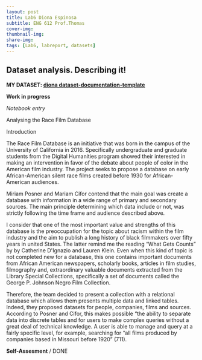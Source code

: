 ```yaml
---
layout: post
title: Lab6 Diona Espinosa
subtitle: ENG 612 Prof.Thomas
cover-img:
thumbnail-img: 
share-img: 
tags: [Lab6, labreport, datasets]
---
```


## Dataset analysis. Describing it!

**MY DATASET: [diona dataset-documentation-template](https://docs.google.com/spreadsheets/d/1l7MM3ziHeCARnynI7dp3vJNttwoXzDPtpTNETHsJstc/edit?usp=sharing)**

**Work in progress**

*Notebook entry*

Analysing the Race Film Database

Introduction

The Race Film Database is an initiative that was born in the campus of the University of California in 2016. Specifically undergraduate and graduate students from the Digital Humanities program showed their interested in making an intervention in favor of the debate about people of color in the American film industry. The project seeks to propose a database on early African-American silent race films created before 1930 for African-American audiences. 

Miriam Posner and Mariam Cifor contend that the main goal was create a database with information in a wide range of primary and secondary sources. The main principle determining which data include or not, was strictly following the time frame and audience described above. 

I consider that one of the most important value and strengths of this database is the preoccupation for the topic about racism within the film industry and the aim to publish a long history of black filmmakers over fifty years in united States. The latter remind me the reading “What Gets Counts” by by Catherine D'Ignazio and Lauren Klein. Even when this kind of topic is not completed new for a database, this one contains important documents from African American newspapers, scholarly books, articles in film studies, filmography and, extraordinary valuable documents extracted from the Library Special Collections, specifically a set of documents called the George P. Johnson Negro Film Collection. 

Therefore, the team decided to present a collection with a relational database which allows them presents multiple data and linked tables. Indeed, they proposed datasets for people, companies, films and sources. According to Posner and Cifor, this makes possible “the ability to separate data into discrete tables and for users to make complex queries without a great deal of technical knowledge. A user is able to manage and query at a fairly specific level, for example, searching for “all films produced by companies based in Missouri before 1920” (711). 



**Self-Assesment** / DONE 